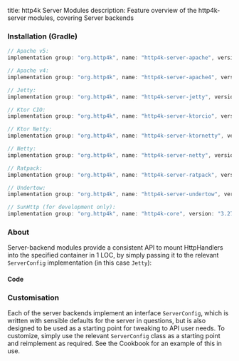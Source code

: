 title: http4k Server Modules
description: Feature overview of the http4k-server modules, covering Server backends

### Installation (Gradle)

```groovy
// Apache v5: 
implementation group: "org.http4k", name: "http4k-server-apache", version: "3.279.0"

// Apache v4: 
implementation group: "org.http4k", name: "http4k-server-apache4", version: "3.279.0"

// Jetty: 
implementation group: "org.http4k", name: "http4k-server-jetty", version: "3.279.0"

// Ktor CIO: 
implementation group: "org.http4k", name: "http4k-server-ktorcio", version: "3.279.0"

// Ktor Netty: 
implementation group: "org.http4k", name: "http4k-server-ktornetty", version: "3.279.0"

// Netty: 
implementation group: "org.http4k", name: "http4k-server-netty", version: "3.279.0"

// Ratpack: 
implementation group: "org.http4k", name: "http4k-server-ratpack", version: "3.279.0"

// Undertow: 
implementation group: "org.http4k", name: "http4k-server-undertow", version: "3.279.0"

// SunHttp (for development only): 
implementation group: "org.http4k", name: "http4k-core", version: "3.279.0"
```

### About
Server-backend modules provide a consistent API to mount HttpHandlers into the specified container in 1 LOC, by 
simply passing it to the relevant `ServerConfig` implementation (in this case `Jetty`):

#### Code [<img class="octocat"/>](https://github.com/http4k/http4k/blob/master/src/docs/guide/modules/servers/example_http.kt)

<script src="https://gist-it.appspot.com/https://github.com/http4k/http4k/blob/master/src/docs/guide/modules/servers/example_http.kt"></script>

### Customisation
Each of the server backends implement an interface `ServerConfig`, which is written with sensible defaults for the server in questions, 
but is also designed to be used as a starting point for tweaking to API user needs. To customize, simply use the relevant `ServerConfig` 
class as a starting point and reimplement as required. See the Cookbook for an example of this in use.
